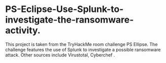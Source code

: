 # PS-Eclipse-Use-Splunk-to-investigate-the-ransomware-activity.
This project is taken from the TryHackMe room challenge PS Ellipse. The challenge features the use of Splunk to investigate a possible ransomware attack. Other sources include Virustotal, Cyberchef .

